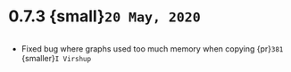 # 0.7.3 {small}`20 May, 2020`

```{rubric} Bug fixes
```

- Fixed bug where graphs used too much memory when copying {pr}`381` {smaller}`I Virshup`
